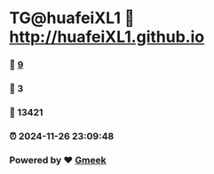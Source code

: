 # TG@huafeiXL1 :link: http://huafeiXL1.github.io 
### :page_facing_up: [9](http://huafeiXL1.github.io/tag.html) 
### :speech_balloon: 3 
### :hibiscus: 13421 
### :alarm_clock: 2024-11-26 23:09:48 
### Powered by :heart: [Gmeek](https://github.com/Meekdai/Gmeek)
